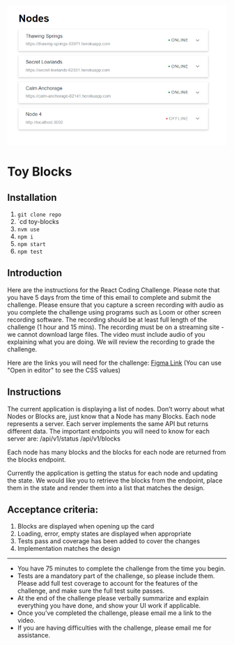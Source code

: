 ![toy-blocks](https://github.com/arturguimaraes/toy-blocks/blob/main/src/assets/img/print1.PNG?raw=true)

# Toy Blocks

## Installation

1. `git clone repo`
2. `cd toy-blocks
3. `nvm use`
4. `npm i`
5. `npm start`
6. `npm test`

## Introduction

Here are the instructions for the React Coding Challenge. Please note that you have 5 days from the time of this email to complete and submit the challenge. Please ensure that you capture a screen recording with audio as you complete the challenge using programs such as Loom or other screen recording software. The recording should be at least full length of the challenge (1 hour and 15 mins). The recording must be on a streaming site - we cannot download large files. The video must include audio of you explaining what you are doing. We will review the recording to grade the challenge.

Here are the links you will need for the challenge:
[Figma Link](https://www.figma.com/proto/CCuZ0sjGQ2CQtKvuENHaF8/React-Hiring-Test?node-id=11%3A26922&scaling=min-zoom)
(You can use "Open in editor" to see the CSS values)

## Instructions

The current application is displaying a list of nodes. Don’t worry about what Nodes or Blocks are, just know that a Node has many Blocks. Each node represents a server. Each server implements the same API but returns different data. The important endpoints you will need to know for each server are:
/api/v1/status
/api/v1/blocks

Each node has many blocks and the blocks for each node are returned from the blocks endpoint.

Currently the application is getting the status for each node and updating the state. We would like you to retrieve the blocks from the endpoint, place them in the state and render them into a list that matches the design.

## Acceptance criteria:
1. Blocks are displayed when opening up the card
2. Loading, error, empty states are displayed when appropriate
3. Tests pass and coverage has been added to cover the changes
4. Implementation matches the design

___

- You have 75 minutes to complete the challenge from the time you begin.
- Tests are a mandatory part of the challenge, so please include them. Please add full test coverage to account for the features of the challenge, and make sure the full test suite passes.
- At the end of the challenge please verbally summarize and explain everything you have done, and show your UI work if applicable.
- Once you’ve completed the challenge, please email me a link to the video.
- If you are having difficulties with the challenge, please email me for assistance.
